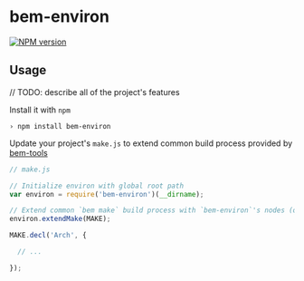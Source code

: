 bem-environ
===========

[![NPM version](https://badge.fury.io/js/bem-environ.png)](http://badge.fury.io/js/bem-environ)

## Usage

// TODO: describe all of the project's features

Install it with `npm`

```
› npm install bem-environ
```

Update your project's `make.js` to extend common build process provided
by [bem-tools](http://github.com/bem/bem-tools)

```javascript
// make.js

// Initialize environ with global root path
var environ = require('bem-environ')(__dirname);

// Extend common `bem make` build process with `bem-environ`'s nodes (optional)
environ.extendMake(MAKE);

MAKE.decl('Arch', {

  // ...

});
```
